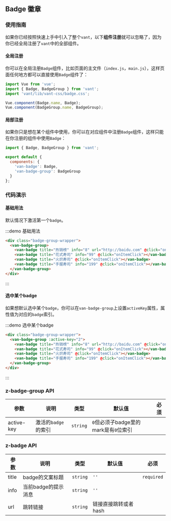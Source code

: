 <style>
@component-namespace demo {
  @b badge {
    .badge-group-wrapper {
      padding: 30px 20px;
      background-color: #fff;
    }

    .van-badge-group {
      margin: 0 auto;
    }
  }
}
</style>

<script>
  export default {
    data() {
      return {
        activeKey: '2'
      };
    },
    methods: {
      onItemClick(e, data) {
        this.activeKey = data.mark;
      }
    }
  };
</script>

## Badge 徽章

### 使用指南

如果你已经按照快速上手中引入了整个`vant`，以下**组件注册**就可以忽略了，因为你已经全局注册了`vant`中的全部组件。

#### 全局注册

你可以在全局注册`Badge`组件，比如页面的主文件（`index.js`，`main.js`），这样页面任何地方都可以直接使用`Badge`组件了：

```js
import Vue from 'vue';
import { Badge, BadgeGroup } from 'vant';
import 'vant/lib/vant-css/badge.css';

Vue.component(Badge.name, Badge);
Vue.component(BadgeGroup.name, BadgeGroup);
```

#### 局部注册

如果你只是想在某个组件中使用，你可以在对应组件中注册`Badge`组件，这样只能在你注册的组件中使用`Badge`：

```js
import { Badge, BadgeGroup } from 'vant';

export default {
  components: {
    'van-badge': Badge,
    'van-badge-group': BadgeGroup
  }
};
```

### 代码演示

#### 基础用法

默认情况下激活第一个`badge`。

:::demo 基础用法
```html
<div class="badge-group-wrapper">
  <van-badge-group>
    <van-badge title="热销榜" info="8" url="http://baidu.com" @click="onItemClick"></van-badge>
    <van-badge title="花式寿司" info="99" @click="onItemClick"></van-badge>
    <van-badge title="火炽寿司" @click="onItemClick"></van-badge>
    <van-badge title="手握寿司" info="199" @click="onItemClick"></van-badge>
  </van-badge-group>
</div>
```
:::

#### 选中某个badge

如果想默认选中某个`badge`，你可以在`van-badge-group`上设置`activeKey`属性，属性值为对应的`badge`索引。

:::demo 选中某个badge
```html
<div class="badge-group-wrapper">
  <van-badge-group :active-key="2">
    <van-badge title="热销榜" info="8" url="http://baidu.com" @click="onItemClick"></van-badge>
    <van-badge title="花式寿司" info="99" @click="onItemClick"></van-badge>
    <van-badge title="火炽寿司" @click="onItemClick"></van-badge>
    <van-badge title="手握寿司" info="199" @click="onItemClick"></van-badge>
  </van-badge-group>
</div>
```
:::

### z-badge-group API

| 参数       | 说明      | 类型       | 默认值       | 必须      |
|-----------|-----------|-----------|-------------|-------------|
| active-key | 激活的`badge`的索引 | `string`  | `0`但必须子badge里的mark是有`0`位索引 |           |


### z-badge API
| 参数       | 说明      | 类型       | 默认值       | 必须       |
|-----------|-----------|-----------|-------------|-------------|
| title | badge的文案标题 | `string`  | `''`          | `required`          |
| info | 当前badge的提示消息 | `string`  | `''`         |           |
| url | 跳转链接 | `string`  | 链接直接跳转或者hash          |           |
